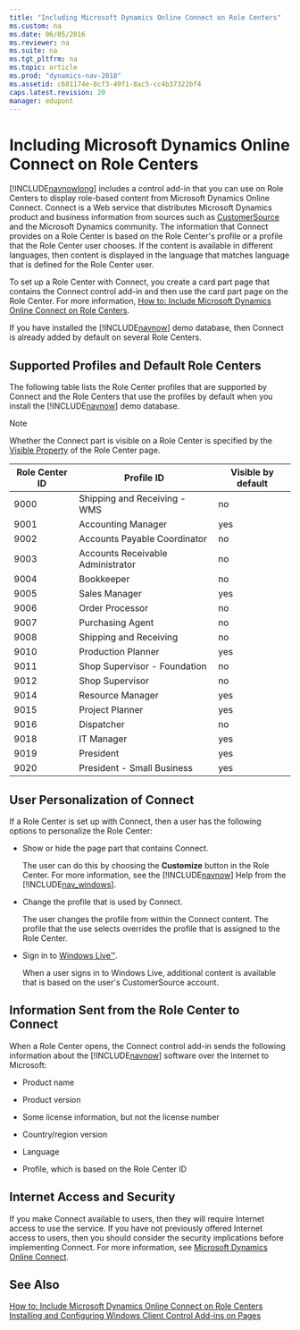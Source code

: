 ```yaml
---
title: "Including Microsoft Dynamics Online Connect on Role Centers"
ms.custom: na
ms.date: 06/05/2016
ms.reviewer: na
ms.suite: na
ms.tgt_pltfrm: na
ms.topic: article
ms.prod: "dynamics-nav-2018"
ms.assetid: c681174e-8cf3-49f1-8ac5-cc4b37322bf4
caps.latest.revision: 20
manager: edupont
---
```

# Including Microsoft Dynamics Online Connect on Role Centers
[!INCLUDE[navnowlong](includes/navnowlong_md.md)] includes a control add-in that you can use on Role Centers to display role-based content from Microsoft Dynamics Online Connect. Connect is a Web service that distributes Microsoft Dynamics product and business information from sources such as [CustomerSource](http://go.microsoft.com/fwlink/?LinkID=153696) and the Microsoft Dynamics community. The information that Connect provides on a Role Center is based on the Role Center's profile or a profile that the Role Center user chooses. If the content is available in different languages, then content is displayed in the language that matches language that is defined for the Role Center user.  
  
 To set up a Role Center with Connect, you create a card part page that contains the Connect control add-in and then use the card part page on the Role Center. For more information, [How to: Include Microsoft Dynamics Online Connect on Role Centers](How-to--Include-Microsoft-Dynamics-Online-Connect-on-Role-Centers.md).  
  
 If you have installed the [!INCLUDE[navnow](includes/navnow_md.md)] demo database, then Connect is already added by default on several Role Centers.  
  
## Supported Profiles and Default Role Centers  
 The following table lists the Role Center profiles that are supported by Connect and the Role Centers that use the profiles by default when you install the [!INCLUDE[navnow](includes/navnow_md.md)] demo database.  
  
> [!NOTE]  
>  Whether the Connect part is visible on a Role Center is specified by the [Visible Property](Visible-Property.md) of the Role Center page.  
  
|Role Center ID|Profile ID|Visible by default|  
|--------------------|----------------|------------------------|  
|9000|Shipping and Receiving - WMS|no|  
|9001|Accounting Manager|yes|  
|9002|Accounts Payable Coordinator|no|  
|9003|Accounts Receivable Administrator|no|  
|9004|Bookkeeper|no|  
|9005|Sales Manager|yes|  
|9006|Order Processor|no|  
|9007|Purchasing Agent|no|  
|9008|Shipping and Receiving|no|  
|9010|Production Planner|yes|  
|9011|Shop Supervisor - Foundation|no|  
|9012|Shop Supervisor|no|  
|9014|Resource Manager|yes|  
|9015|Project Planner|yes|  
|9016|Dispatcher|no|  
|9018|IT Manager|yes|  
|9019|President|yes|  
|9020|President - Small Business|yes|  
  
## User Personalization of Connect  
 If a Role Center is set up with Connect, then a user has the following options to personalize the Role Center:  
  
-   Show or hide the page part that contains Connect.  
  
     The user can do this by choosing the **Customize** button in the Role Center. For more information, see the [!INCLUDE[navnow](includes/navnow_md.md)] Help from the [!INCLUDE[nav_windows](includes/nav_windows_md.md)].  
  
-   Change the profile that is used by Connect.  
  
     The user changes the profile from within the Connect content. The profile that the use selects overrides the profile that is assigned to the Role Center.  
  
-   Sign in to [Windows Live™](http://go.microsoft.com/fwlink/?LinkID=159772).  
  
     When a user signs in to Windows Live, additional content is available that is based on the user's CustomerSource account.  
  
## Information Sent from the Role Center to Connect  
 When a Role Center opens, the Connect control add-in sends the following information about the [!INCLUDE[navnow](includes/navnow_md.md)] software over the Internet to Microsoft:  
  
-   Product name  
  
-   Product version  
  
-   Some license information, but not the license number  
  
-   Country/region version  
  
-   Language  
  
-   Profile, which is based on the Role Center ID  
  
## Internet Access and Security  
 If you make Connect available to users, then they will require Internet access to use the service. If you have not previously offered Internet access to users, then you should consider the security implications before implementing Connect. For more information, see [Microsoft Dynamics Online Connect](Microsoft-Dynamics-Online-Connect.md).  
  
## See Also  
 [How to: Include Microsoft Dynamics Online Connect on Role Centers](How-to--Include-Microsoft-Dynamics-Online-Connect-on-Role-Centers.md)   
 [Installing and Configuring Windows Client Control Add-ins on Pages](Installing-and-Configuring-Windows-Client-Control-Add-ins-on-Pages.md)